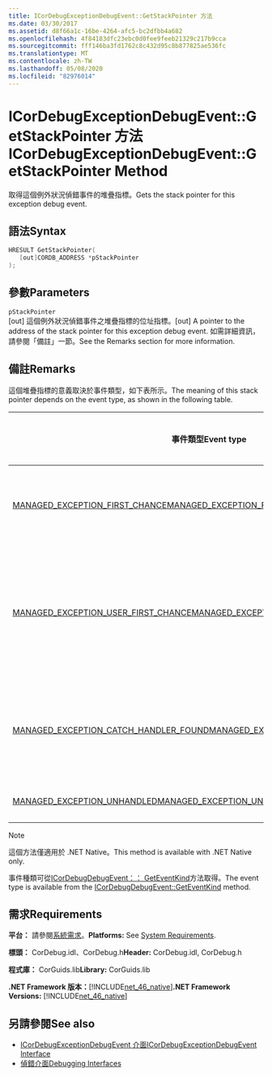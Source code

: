 ```yaml
---
title: ICorDebugExceptionDebugEvent::GetStackPointer 方法
ms.date: 03/30/2017
ms.assetid: d8f66a1c-16be-4264-afc5-bc2dfbb4a682
ms.openlocfilehash: 4f84183dfc23ebc0d0fee9feeb21329c217b9cca
ms.sourcegitcommit: fff146ba3fd1762c8c432d95c8b877825ae536fc
ms.translationtype: MT
ms.contentlocale: zh-TW
ms.lasthandoff: 05/08/2020
ms.locfileid: "82976014"
---
```

# <a name="icordebugexceptiondebugeventgetstackpointer-method"></a><span data-ttu-id="07358-102">ICorDebugExceptionDebugEvent::GetStackPointer 方法</span><span class="sxs-lookup"><span data-stu-id="07358-102">ICorDebugExceptionDebugEvent::GetStackPointer Method</span></span>
<span data-ttu-id="07358-103">取得這個例外狀況偵錯事件的堆疊指標。</span><span class="sxs-lookup"><span data-stu-id="07358-103">Gets the stack pointer for this exception debug event.</span></span>  
  
## <a name="syntax"></a><span data-ttu-id="07358-104">語法</span><span class="sxs-lookup"><span data-stu-id="07358-104">Syntax</span></span>  
  
```cpp  
HRESULT GetStackPointer(  
   [out]CORDB_ADDRESS *pStackPointer  
);  
```  
  
## <a name="parameters"></a><span data-ttu-id="07358-105">參數</span><span class="sxs-lookup"><span data-stu-id="07358-105">Parameters</span></span>  
 `pStackPointer`  
 <span data-ttu-id="07358-106">[out] 這個例外狀況偵錯事件之堆疊指標的位址指標。</span><span class="sxs-lookup"><span data-stu-id="07358-106">[out] A pointer to the address of the stack pointer for this exception debug event.</span></span> <span data-ttu-id="07358-107">如需詳細資訊，請參閱「備註」一節。</span><span class="sxs-lookup"><span data-stu-id="07358-107">See the Remarks section for more information.</span></span>  
  
## <a name="remarks"></a><span data-ttu-id="07358-108">備註</span><span class="sxs-lookup"><span data-stu-id="07358-108">Remarks</span></span>  
 <span data-ttu-id="07358-109">這個堆疊指標的意義取決於事件類型，如下表所示。</span><span class="sxs-lookup"><span data-stu-id="07358-109">The meaning of this stack pointer depends on the event type, as shown in the following table.</span></span>  
  
|<span data-ttu-id="07358-110">事件類型</span><span class="sxs-lookup"><span data-stu-id="07358-110">Event type</span></span>|<span data-ttu-id="07358-111">`pStackPointer` 值的意義</span><span class="sxs-lookup"><span data-stu-id="07358-111">Meaning of `pStackPointer` value</span></span>|  
|----------------|--------------------------------------|  
|[<span data-ttu-id="07358-112">MANAGED_EXCEPTION_FIRST_CHANCE</span><span class="sxs-lookup"><span data-stu-id="07358-112">MANAGED_EXCEPTION_FIRST_CHANCE</span></span>](cordebugrecordformat-enumeration.md)|<span data-ttu-id="07358-113">擲回例外狀況之框架的堆疊指標。</span><span class="sxs-lookup"><span data-stu-id="07358-113">The stack pointer for the frame that threw the exception.</span></span>|  
|[<span data-ttu-id="07358-114">MANAGED_EXCEPTION_USER_FIRST_CHANCE</span><span class="sxs-lookup"><span data-stu-id="07358-114">MANAGED_EXCEPTION_USER_FIRST_CHANCE</span></span>](cordebugrecordformat-enumeration.md)|<span data-ttu-id="07358-115">最接近擲回例外狀況位置之使用者程式碼框架的堆疊指標。</span><span class="sxs-lookup"><span data-stu-id="07358-115">The stack pointer for the user-code frame closest to the point of the thrown exception.</span></span>|  
|[<span data-ttu-id="07358-116">MANAGED_EXCEPTION_CATCH_HANDLER_FOUND</span><span class="sxs-lookup"><span data-stu-id="07358-116">MANAGED_EXCEPTION_CATCH_HANDLER_FOUND</span></span>](cordebugrecordformat-enumeration.md)|<span data-ttu-id="07358-117">包含 catch 處理常式之框架的堆疊指標。</span><span class="sxs-lookup"><span data-stu-id="07358-117">The stack pointer for the frame that contains the catch handler.</span></span>|  
|[<span data-ttu-id="07358-118">MANAGED_EXCEPTION_UNHANDLED</span><span class="sxs-lookup"><span data-stu-id="07358-118">MANAGED_EXCEPTION_UNHANDLED</span></span>](cordebugrecordformat-enumeration.md)|<span data-ttu-id="07358-119">`pStackPointer` 為 **null**。</span><span class="sxs-lookup"><span data-stu-id="07358-119">`pStackPointer` is **null**.</span></span>|  
  
> [!NOTE]
> <span data-ttu-id="07358-120">這個方法僅適用於 .NET Native。</span><span class="sxs-lookup"><span data-stu-id="07358-120">This method is available with .NET Native only.</span></span>  
  
 <span data-ttu-id="07358-121">事件種類可從[ICorDebugDebugEvent：： GetEventKind](icordebugdebugevent-geteventkind-method.md)方法取得。</span><span class="sxs-lookup"><span data-stu-id="07358-121">The event type is available from the [ICorDebugDebugEvent::GetEventKind](icordebugdebugevent-geteventkind-method.md) method.</span></span>  
  
## <a name="requirements"></a><span data-ttu-id="07358-122">需求</span><span class="sxs-lookup"><span data-stu-id="07358-122">Requirements</span></span>  
 <span data-ttu-id="07358-123">**平台：** 請參閱[系統需求](../../get-started/system-requirements.md)。</span><span class="sxs-lookup"><span data-stu-id="07358-123">**Platforms:** See [System Requirements](../../get-started/system-requirements.md).</span></span>  
  
 <span data-ttu-id="07358-124">**標頭：** CorDebug.idl、CorDebug.h</span><span class="sxs-lookup"><span data-stu-id="07358-124">**Header:** CorDebug.idl, CorDebug.h</span></span>  
  
 <span data-ttu-id="07358-125">**程式庫：** CorGuids.lib</span><span class="sxs-lookup"><span data-stu-id="07358-125">**Library:** CorGuids.lib</span></span>  
  
 <span data-ttu-id="07358-126">**.NET Framework 版本：**[!INCLUDE[net_46_native](../../../../includes/net-46-native-md.md)]</span><span class="sxs-lookup"><span data-stu-id="07358-126">**.NET Framework Versions:** [!INCLUDE[net_46_native](../../../../includes/net-46-native-md.md)]</span></span>  
  
## <a name="see-also"></a><span data-ttu-id="07358-127">另請參閱</span><span class="sxs-lookup"><span data-stu-id="07358-127">See also</span></span>

- [<span data-ttu-id="07358-128">ICorDebugExceptionDebugEvent 介面</span><span class="sxs-lookup"><span data-stu-id="07358-128">ICorDebugExceptionDebugEvent Interface</span></span>](icordebugexceptiondebugevent-interface.md)
- [<span data-ttu-id="07358-129">偵錯介面</span><span class="sxs-lookup"><span data-stu-id="07358-129">Debugging Interfaces</span></span>](debugging-interfaces.md)
